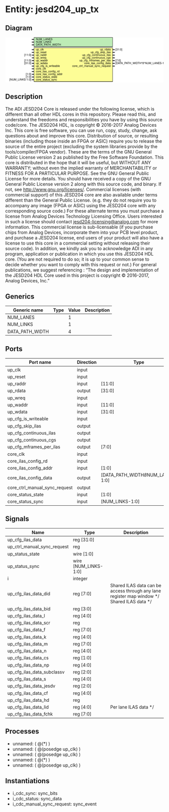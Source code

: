 # Entity: jesd204_up_tx

## Diagram

![Diagram](jesd204_up_tx.svg "Diagram")
## Description

The ADI JESD204 Core is released under the following license, which is
 different than all other HDL cores in this repository.
 Please read this, and understand the freedoms and responsibilities you have
 by using this source code/core.
 The JESD204 HDL, is copyright © 2016-2017 Analog Devices Inc.
 This core is free software, you can use run, copy, study, change, ask
 questions about and improve this core. Distribution of source, or resulting
 binaries (including those inside an FPGA or ASIC) require you to release the
 source of the entire project (excluding the system libraries provide by the
 tools/compiler/FPGA vendor). These are the terms of the GNU General Public
 License version 2 as published by the Free Software Foundation.
 This core  is distributed in the hope that it will be useful, but WITHOUT ANY
 WARRANTY; without even the implied warranty of MERCHANTABILITY or FITNESS FOR
 A PARTICULAR PURPOSE. See the GNU General Public License for more details.
 You should have received a copy of the GNU General Public License version 2
 along with this source code, and binary.  If not, see
 <http://www.gnu.org/licenses/>.
 Commercial licenses (with commercial support) of this JESD204 core are also
 available under terms different than the General Public License. (e.g. they
 do not require you to accompany any image (FPGA or ASIC) using the JESD204
 core with any corresponding source code.) For these alternate terms you must
 purchase a license from Analog Devices Technology Licensing Office. Users
 interested in such a license should contact jesd204-licensing@analog.com for
 more information. This commercial license is sub-licensable (if you purchase
 chips from Analog Devices, incorporate them into your PCB level product, and
 purchase a JESD204 license, end users of your product will also have a
 license to use this core in a commercial setting without releasing their
 source code).
 In addition, we kindly ask you to acknowledge ADI in any program, application
 or publication in which you use this JESD204 HDL core. (You are not required
 to do so; it is up to your common sense to decide whether you want to comply
 with this request or not.) For general publications, we suggest referencing :
 “The design and implementation of the JESD204 HDL Core used in this project
 is copyright © 2016-2017, Analog Devices, Inc.”
 
## Generics

| Generic name    | Type | Value | Description |
| --------------- | ---- | ----- | ----------- |
| NUM_LANES       |      | 1     |             |
| NUM_LINKS       |      | 1     |             |
| DATA_PATH_WIDTH |      | 4     |             |
## Ports

| Port name                     | Direction | Type                              | Description |
| ----------------------------- | --------- | --------------------------------- | ----------- |
| up_clk                        | input     |                                   |             |
| up_reset                      | input     |                                   |             |
| up_raddr                      | input     | [11:0]                            |             |
| up_rdata                      | output    | [31:0]                            |             |
| up_wreq                       | input     |                                   |             |
| up_waddr                      | input     | [11:0]                            |             |
| up_wdata                      | input     | [31:0]                            |             |
| up_cfg_is_writeable           | input     |                                   |             |
| up_cfg_skip_ilas              | output    |                                   |             |
| up_cfg_continuous_ilas        | output    |                                   |             |
| up_cfg_continuous_cgs         | output    |                                   |             |
| up_cfg_mframes_per_ilas       | output    | [7:0]                             |             |
| core_clk                      | input     |                                   |             |
| core_ilas_config_rd           | input     |                                   |             |
| core_ilas_config_addr         | input     | [1:0]                             |             |
| core_ilas_config_data         | output    | [DATA_PATH_WIDTH*8*NUM_LANES-1:0] |             |
| core_ctrl_manual_sync_request | output    |                                   |             |
| core_status_state             | input     | [1:0]                             |             |
| core_status_sync              | input     | [NUM_LINKS-1:0]                   |             |
## Signals

| Name                        | Type                 | Description                                                                                 |
| --------------------------- | -------------------- | ------------------------------------------------------------------------------------------- |
| up_cfg_ilas_data            | reg [31:0]           |                                                                                             |
| up_ctrl_manual_sync_request | reg                  |                                                                                             |
| up_status_state             | wire [1:0]           |                                                                                             |
| up_status_sync              | wire [NUM_LINKS-1:0] |                                                                                             |
| i                           | integer              |                                                                                             |
| up_cfg_ilas_data_did        | reg [7:0]            | Shared ILAS data can be access through any lane register map window */ Shared ILAS data */  |
| up_cfg_ilas_data_bid        | reg [3:0]            |                                                                                             |
| up_cfg_ilas_data_l          | reg [4:0]            |                                                                                             |
| up_cfg_ilas_data_scr        | reg                  |                                                                                             |
| up_cfg_ilas_data_f          | reg [7:0]            |                                                                                             |
| up_cfg_ilas_data_k          | reg [4:0]            |                                                                                             |
| up_cfg_ilas_data_m          | reg [7:0]            |                                                                                             |
| up_cfg_ilas_data_n          | reg [4:0]            |                                                                                             |
| up_cfg_ilas_data_cs         | reg [1:0]            |                                                                                             |
| up_cfg_ilas_data_np         | reg [4:0]            |                                                                                             |
| up_cfg_ilas_data_subclassv  | reg [2:0]            |                                                                                             |
| up_cfg_ilas_data_s          | reg [4:0]            |                                                                                             |
| up_cfg_ilas_data_jesdv      | reg [2:0]            |                                                                                             |
| up_cfg_ilas_data_cf         | reg [4:0]            |                                                                                             |
| up_cfg_ilas_data_hd         | reg                  |                                                                                             |
| up_cfg_ilas_data_lid        | reg [4:0]            | Per lane ILAS data */                                                                       |
| up_cfg_ilas_data_fchk       | reg [7:0]            |                                                                                             |
## Processes
- unnamed: ( @(*) )
- unnamed: ( @(posedge up_clk) )
- unnamed: ( @(posedge up_clk) )
- unnamed: ( @(*) )
- unnamed: ( @(posedge up_clk) )
## Instantiations

- i_cdc_sync: sync_bits
- i_cdc_status: sync_data
- i_cdc_manual_sync_request: sync_event

